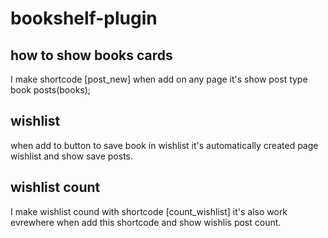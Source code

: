 # bookshelf-plugin

## how to show books cards
I make shortcode [post_new] when add on any page it's show post type book posts(books);

## wishlist
when add to button to save book in wishlist it's automatically created page wishlist and show save posts.

## wishlist count
I make wishlist cound with shortcode [count_wishlist] it's also work evrewhere when add this shortcode and show wishlis post count.
